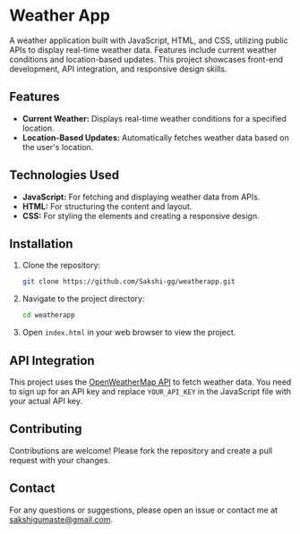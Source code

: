 # Weather App

A weather application built with JavaScript, HTML, and CSS, utilizing public APIs to display real-time weather data. Features include current weather conditions and location-based updates. This project showcases front-end development, API integration, and responsive design skills.

## Features

- **Current Weather:** Displays real-time weather conditions for a specified location.
- **Location-Based Updates:** Automatically fetches weather data based on the user's location.

## Technologies Used

- **JavaScript:** For fetching and displaying weather data from APIs.
- **HTML:** For structuring the content and layout.
- **CSS:** For styling the elements and creating a responsive design.

## Installation

1. Clone the repository:
    ```bash
    git clone https://github.com/Sakshi-gg/weatherapp.git
    ```
2. Navigate to the project directory:
    ```bash
    cd weatherapp
    ```
3. Open `index.html` in your web browser to view the project.

## API Integration

This project uses the [OpenWeatherMap API](https://openweathermap.org/api) to fetch weather data. You need to sign up for an API key and replace `YOUR_API_KEY` in the JavaScript file with your actual API key.

## Contributing

Contributions are welcome! Please fork the repository and create a pull request with your changes.

## Contact

For any questions or suggestions, please open an issue or contact me at sakshigumaste@gmail.com.
